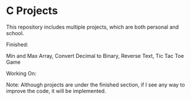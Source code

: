 # C Projects
This repository includes multiple projects, which are both personal and school.

Finished:

Min and Max Array, Convert Decimal to Binary, Reverse Text, Tic Tac Toe Game


Working On:


Note:
Although projects are under the finished section, if I see any way to improve the code, it will be implemented.  
